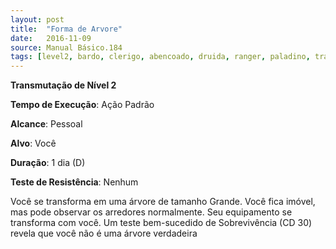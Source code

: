 ```yaml
---
layout: post
title:  "Forma de Arvore"
date:   2016-11-09
source: Manual Básico.184
tags: [level2, bardo, clerigo, abencoado, druida, ranger, paladino, transmutacao, padrao, pessoal, voce, dia, nenhum]
---
```


**Transmutação de Nível 2**

**Tempo de Execução**: Ação Padrão

**Alcance**: Pessoal

**Alvo**: Você

**Duração**: 1 dia (D)

**Teste de Resistência**: Nenhum

Você se transforma em uma árvore de tamanho Grande. Você fica imóvel, mas pode observar os arredores normalmente.
Seu equipamento se transforma com você.
Um teste bem-sucedido de Sobrevivência (CD 30) revela que você não é uma árvore verdadeira
